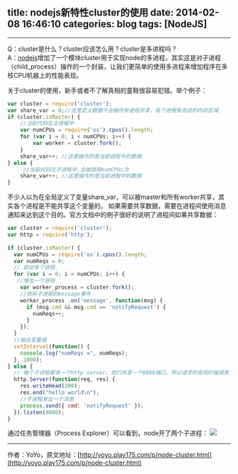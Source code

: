 title: nodejs新特性cluster的使用
date: 2014-02-08 16:46:10
categories: blog
tags: [NodeJS]
---

------

Q：cluster是什么？cluster应该怎么用？cluster是多进程吗？  
A：[nodejs](http://yoyo.play175.com/tag/nodejs/)增加了一个模块cluster用于实现node的多进程，其实这是对子进程（child_process）操作的一个封装，让我们更简单的使用多进程来增加程序在多核CPU机器上的性能表现。
<!--more-->
关于cluster的使用，新手或者不了解真相的童鞋很容易犯错。举个例子：
```javascript
var cluster = require('cluster'); 
var share_var = 0;//这里定义数据不会被所有进程共享，各个进程有各自的内存区域 
if (cluster.isMaster) { 
    //当前代码在主进程中 
    var numCPUs = require('os').cpus().length; 
    for (var i = 0; i < numCPUs; i++) { 
        var worker = cluster.fork(); 
    }    
    share_var++; //这里操作的是当前进程中的数据 
} else { 
     //当前代码在子进程中,会被调用numCPUs次 
    share_var++; //这里操作的是当前进程中的数据 
} 
```

不少人以为在全局定义了变量share_var，可以被master和所有worker共享，其实各个进程是不能共享这个变量的。
如果需要共享数据，需要在进程间使用消息通知来达到这个目的。官方文档中的例子很好的说明了进程间如果共享数据：
```javascript
var cluster = require('cluster'); 
var http = require('http'); 
 
if (cluster.isMaster) { 
  var numCPUs = require('os').cpus().length; 
  var numReqs = 0; 
  // 启动多个进程. 
  for (var i = 0; i < numCPUs; i++) { 
   //增加一个进程 
    var worker_process = cluster.fork(); 
    //侦听子进程的message事件 
    worker_process .on('message', function(msg) { 
      if (msg.cmd && msg.cmd == 'notifyRequest') { 
        numReqs++; 
      } 
    }); 
  } 
  //输出变量值 
  setInterval(function() { 
    console.log("numReqs =", numReqs); 
  }, 1000); 
} else { 
  // 每个子进程都有一个http server，他们共享一个8000端口，所以请求时会同时被调用 
  http.Server(function(req, res) { 
    res.writeHead(200); 
    res.end("hello world\n"); 
    //子进程发出一个消息
    process.send({ cmd: 'notifyRequest' }); 
  }).listen(8000); 
} 
```
通过任务管理器（Process Explorer）可以看到，node开了两个子进程：
![][1]

------

作者：YoYo，原文地址：[http://yoyo.play175.com/p/node-cluster.html](http://yoyo.play175.com/p/node-cluster.html)

  [1]: http://yoyo.play175.com/usr/uploads/2012/04/2194592566.jpg
  [2]: http://www.zybuluo.com/mdeditor?url=http://www.zybuluo.com/static/editor/md-help.markdown
  [3]: http://weibo.com/ghosert
